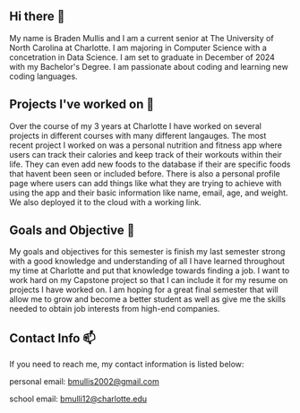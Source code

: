 ## Hi there 👋

My name is Braden Mullis and I am a current senior at The University of North Carolina at Charlotte. I am majoring in Computer Science with a concetration in Data Science. I am set to graduate in December of 2024 with my Bachelor's Degree. I am passionate about coding and learning new coding languages. 

## Projects I've worked on 🔭

Over the course of my 3 years at Charlotte I have worked on several projects in different courses with many different langauges. The most recent project I worked on was a personal nutrition and fitness app where users can track their calories and keep track of their workouts within their life. They can even add new foods to the database if their are specific foods that havent been seen or included before. There is also a personal profile page where users can add things like what they are trying to achieve with using the app and their basic information like name, email, age, and weight. We also deployed it to the cloud with a working link. 

## Goals and Objective 🌱

My goals and objectives for this semester is finish my last semester strong with a good knowledge and understanding of all I have learned throughout my time at Charlotte and put that knowledge towards finding a job. I want to work hard on my Capstone project so that I can include it for my resume on projects I have worked on. I am hoping for a great final semester that will allow me to grow and become a better student as well as give me the skills needed to obtain job interests from high-end companies. 

## Contact Info 📫

If you need to reach me, my contact information is listed below:

personal email: bmullis2002@gmail.com

school email: bmulli12@charlotte.edu

<!--
**bmulli12/bmulli12** is a ✨ _special_ ✨ repository because its `README.md` (this file) appears on your GitHub profile.

Here are some ideas to get you started:

- 🔭 I’m currently working on ...
- 🌱 I’m currently learning ...
- 👯 I’m looking to collaborate on ...
- 🤔 I’m looking for help with ...
- 💬 Ask me about ...
- 📫 How to reach me: ...
- 😄 Pronouns: ...
- ⚡ Fun fact: ...
-->
